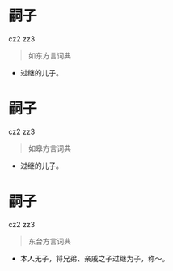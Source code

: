 # 嗣子
cz2 zz3
> 如东方言词典
- 过继的儿子。

# 嗣子
cz2 zz3
> 如皋方言词典
- 过继的儿子。

# 嗣子
cz2 zz3
> 东台方言词典
- 本人无子，将兄弟、亲戚之子过继为子，称～。

